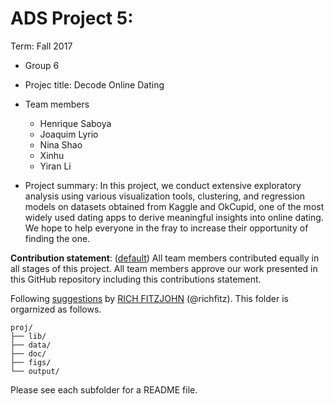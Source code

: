# ADS Project 5: 

Term: Fall 2017

+ Group 6
+ Projec title: Decode Online Dating
+ Team members
	+ Henrique Saboya
	+ Joaquim Lyrio
	+ Nina Shao
	+ Xinhu
	+ Yiran Li
	
+ Project summary: In this project, we conduct extensive exploratory analysis using various visualization tools, clustering, and regression models on datasets obtained from Kaggle and OkCupid, one of the most widely used dating apps to derive meaningful insights into online dating. We hope to help everyone in the fray to increase their opportunity of finding the one.
	
**Contribution statement**: ([default](doc/a_note_on_contributions.md)) All team members contributed equally in all stages of this project. All team members approve our work presented in this GitHub repository including this contributions statement. 

Following [suggestions](http://nicercode.github.io/blog/2013-04-05-projects/) by [RICH FITZJOHN](http://nicercode.github.io/about/#Team) (@richfitz). This folder is orgarnized as follows.

```
proj/
├── lib/
├── data/
├── doc/
├── figs/
└── output/
```

Please see each subfolder for a README file.
